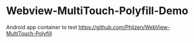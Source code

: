 Webview-MultiTouch-Polyfill-Demo
================================

Android app container to test https://github.com/Philzen/WebView-MultiTouch-Polyfill